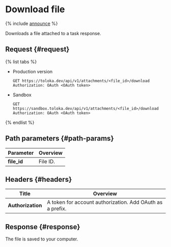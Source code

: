 # Download file

{% include [announce](../_includes/announce.md) %}

Downloads a file attached to a task response.

## Request {#request}

{% list tabs %}

- Production version

    ```no-highlight
    GET https://toloka.dev/api/v1/attachments/<file_id>/download
    Authorization: OAuth <OAuth token>
    ```

- Sandbox

    ```no-highlight
    GET https://sandbox.toloka.dev/api/v1/attachments/<file_id>/download
    Authorization: OAuth <OAuth token>
    ```

{% endlist %}

## Path parameters {#path-params}

Parameter | Overview
----- | -----
**file_id** | File ID.

## Headers {#headers}

Title | Overview
----- | -----
**Authorization** | A token for account authorization. Add OAuth as a prefix.

## Response {#response}

The file is saved to your computer.